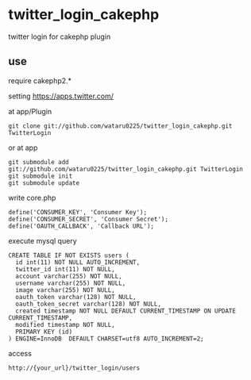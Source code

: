 
# twitter_login_cakephp
twitter login for cakephp plugin

## use
require
cakephp2.*

setting
https://apps.twitter.com/

at app/Plugin
```
git clone git://github.com/wataru0225/twitter_login_cakephp.git TwitterLogin
```
or at app
```
git submodule add git://github.com/wataru0225/twitter_login_cakephp.git TwitterLogin
git submodule init
git submodule update
```

write core.php
```
define('CONSUMER_KEY', 'Consumer Key');
define('CONSUMER_SECRET', 'Consumer Secret');
define('OAUTH_CALLBACK', 'Callback URL');
```  

execute mysql query
```
CREATE TABLE IF NOT EXISTS users (
  id int(11) NOT NULL AUTO_INCREMENT,
  twitter_id int(11) NOT NULL,
  account varchar(255) NOT NULL,
  username varchar(255) NOT NULL,
  image varchar(255) NOT NULL,
  oauth_token varchar(128) NOT NULL,
  oauth_token_secret varchar(128) NOT NULL,
  created timestamp NOT NULL DEFAULT CURRENT_TIMESTAMP ON UPDATE CURRENT_TIMESTAMP,
  modified timestamp NOT NULL,
  PRIMARY KEY (id)
) ENGINE=InnoDB  DEFAULT CHARSET=utf8 AUTO_INCREMENT=2;
```

access
```
http://{your_url}/twitter_login/users
```
